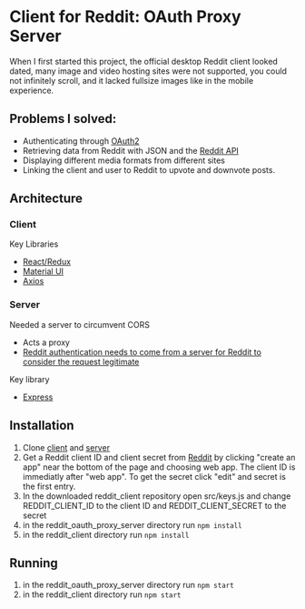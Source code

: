 # Client for Reddit: OAuth Proxy Server
When I first started this project, the official desktop Reddit client looked dated, many image and video hosting sites were not supported, you could not infinitely scroll, and it lacked fullsize images like in the mobile experience.
## Problems I solved:
* Authenticating through [OAuth2](https://github.com/reddit-archive/reddit/wiki/oauth2)
* Retrieving data from Reddit with JSON and the [Reddit API](https://www.reddit.com/dev/api/)
* Displaying different media formats from different sites
* Linking the client and user to Reddit to upvote and downvote posts.
## Architecture
### Client
Key Libraries
* [React](https://reactjs.org/)[/](https://github.com/reduxjs/react-redux)[Redux](https://redux.js.org/)
* [Material UI](https://material-ui.com/)
* [Axios](https://github.com/axios/axios)
### Server
Needed a server to circumvent CORS
* Acts a proxy
* [Reddit authentication needs to come from a server for Reddit to consider the request legitimate](https://github.com/reddit-archive/reddit/wiki/oauth2#authorization-implicit-grant-flow "Reddit app types")

Key library
* [Express](https://expressjs.com/)

## Installation
1. Clone [client](https://github.com/grnnja/reddit_client) and [server](https://github.com/grnnja/reddit_oauth_proxy_server)
2. Get a Reddit client ID and client secret from [Reddit](https://www.reddit.com/prefs/apps) by clicking "create an app" near the bottom of the page and choosing web app. The client ID is immediatly after "web app". To get the secret click "edit" and secret is the first entry.
3. In the downloaded reddit_client repository open src/keys.js and change REDDIT_CLIENT_ID to the client ID and REDDIT_CLIENT_SECRET to the secret
4. in the reddit_oauth_proxy_server directory run `npm install`
5. in the reddit_client directory run `npm install`
## Running
1. in the reddit_oauth_proxy_server directory run `npm start`
2. in the reddit_client directory run `npm start`
